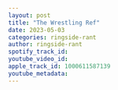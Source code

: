 ```yaml
---
layout: post
title: "The Wrestling Ref"
date: 2023-05-03
categories: ringside-rant
author: ringside-rant
spotify_track_id: 
youtube_video_id: 
apple_track_id: 1000611587139
youtube_metadata: 
---
```

